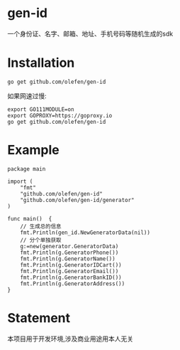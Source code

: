 # gen-id
一个身份证、名字、邮箱、地址、手机号码等随机生成的sdk

# Installation
`go get github.com/olefen/gen-id`

如果网速过慢:
```
export GO111MODULE=on
export GOPROXY=https://goproxy.io
go get github.com/olefen/gen-id
```

# Example

```golang
package main

import (
	"fmt"
	"github.com/olefen/gen-id"
	"github.com/olefen/gen-id/generator"
)

func main()  {
	// 生成总的信息
	fmt.Println(gen_id.NewGeneratorData(nil))
	// 分个单独获取
	g:=new(generator.GeneratorData)
	fmt.Println(g.GeneratorPhone())
	fmt.Println(g.GeneratorName())
	fmt.Println(g.GeneratorIDCart())
	fmt.Println(g.GeneratorEmail())
	fmt.Println(g.GeneratorBankID())
	fmt.Println(g.GeneratorAddress())
}

```

# Statement
本项目用于开发环境,涉及商业用途用本人无关
